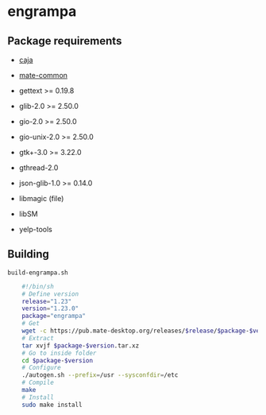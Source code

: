 # engrampa

## Package requirements

  * [caja](caja.md)

  * [mate-common](mate-common.md)

  * gettext >= 0.19.8

  * glib-2.0 >= 2.50.0

  * gio-2.0 >= 2.50.0

  * gio-unix-2.0 >= 2.50.0

  * gtk+-3.0 >= 3.22.0

  * gthread-2.0

  * json-glib-1.0 >= 0.14.0

  * libmagic (file)

  * libSM

  * yelp-tools

## Building

`build-engrampa.sh`

```bash
    #!/bin/sh
    # Define version
    release="1.23"
    version="1.23.0"
    package="engrampa"
    # Get
    wget -c https://pub.mate-desktop.org/releases/$release/$package-$version.tar.xz
    # Extract
    tar xvjf $package-$version.tar.xz
    # Go to inside folder
    cd $package-$version
    # Configure
    ./autogen.sh --prefix=/usr --sysconfdir=/etc
    # Compile
    make
    # Install
    sudo make install
```

